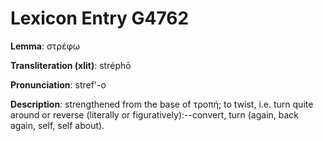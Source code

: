 # Lexicon Entry G4762

**Lemma**: στρέφω

**Transliteration (xlit)**: stréphō

**Pronunciation**: stref'-o

**Description**:
strengthened from the base of τροπή; to twist, i.e. turn quite around or reverse (literally or figuratively):--convert, turn (again, back again, self, self about).

